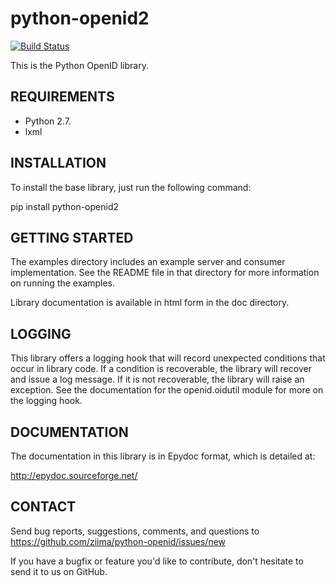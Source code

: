 # python-openid2 #

[![Build Status](https://travis-ci.org/ziima/python-openid.svg?branch=master)](https://travis-ci.org/ziima/python-openid)

This is the Python OpenID library.

## REQUIREMENTS ##

 - Python 2.7.
 - lxml


## INSTALLATION ##

To install the base library, just run the following command:

pip install python-openid2


## GETTING STARTED ##

The examples directory includes an example server and consumer
implementation.  See the README file in that directory for more
information on running the examples.

Library documentation is available in html form in the doc directory.


## LOGGING ##

This library offers a logging hook that will record unexpected
conditions that occur in library code. If a condition is recoverable,
the library will recover and issue a log message. If it is not
recoverable, the library will raise an exception. See the
documentation for the openid.oidutil module for more on the logging
hook.


## DOCUMENTATION ##

The documentation in this library is in Epydoc format, which is
detailed at:

  http://epydoc.sourceforge.net/


## CONTACT ##

Send bug reports, suggestions, comments, and questions to
https://github.com/ziima/python-openid/issues/new

If you have a bugfix or feature you'd like to contribute, don't
hesitate to send it to us on GitHub.
